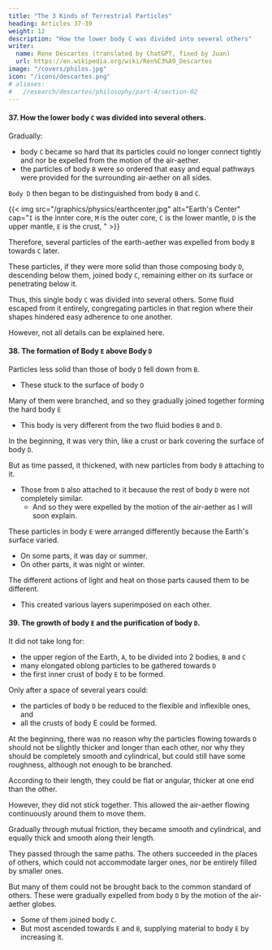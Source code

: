 ```yaml
---
title: "The 3 Kinds of Terrestrial Particles"
heading: Articles 37-39
weight: 12
description: "How the lower body C was divided into several others"
writer:
  name: Rene Descartes (translated by ChatGPT, fixed by Juan)
  url: https://en.wikipedia.org/wiki/Ren%C3%A9_Descartes
image: "/covers/philos.jpg"
icon: "/icons/descartes.png"
# aliases:
#   /research/descartes/philosophy/part-4/section-02
---
```




#### 37. How the lower body `C` was divided into several others.

<!-- celestial matter -->
 <!-- the 2 others, B and C, before these two were perfectly formed—before  -->



Gradually:
- body `C` became so hard that its particles could no longer connect tightly and nor be expelled from the motion of the air-aether.
- the particles of body `B` were so ordered that easy and equal pathways were provided for the surrounding air-aether on all sides.

`Body D` then began to be distinguished from body `B` and `C`.

{{< img src="/graphics/physics/earthcenter.jpg" alt="Earth's Center" cap="`I` is the innter core, `M` is the outer core, `C` is the lower mantle, `D` is the upper mantle, `E` is the crust, " >}}

Therefore, several particles of the earth-aether was expelled from body `B` towards `C` later. 

These particles, if they were more solid than those composing body `D`, descending below them, joined body `C`, remaining either on its surface or penetrating below it. 

Thus, this single body `C` was divided into several others. Some fluid escaped from it entirely, congregating particles in that region where their shapes hindered easy adherence to one another. 

However, not all details can be explained here.


#### 38. The formation of Body `E` above Body `D` 
<!-- another fourth body above the third. -->

Particles less solid than those of body `D` fell down from `B`.
- These stuck to the surface of body `D`

Many of them were branched, and so they gradually joined together forming the hard body `E`
- This body is very different from the two fluid bodies `B` and `D`.

In the beginning, it was very thin, like a crust or bark covering the surface of body `D`.

But as time passed, it thickened, with new particles from body `B` attaching to it.
- Those from `D` also attached to it because the rest of body `D` were not completely similar.
  - And so they were expelled by the motion of the air-aether as I will soon explain.

These particles in body `E` were arranged differently because the Earth's surface varied. 
- On some parts, it was day or summer.
- On other parts, it was night or winter.

The different actions of light and heat on those parts caused them to be different. 
- This created various layers superimposed on each other.

<!-- that reached this body in one day, or in one summer, it was somehow distinguished from what reached it in the following day or summer; and thus, it was formed by  -->


#### 39. The growth of body `E` and the purification of body `D`.

<!-- XXXIX. On the growth of this fourth body, and the purification of the third. -->

It did not take long for:
- the upper region of the Earth, `A`, to be divided into 2 bodies, `B` and `C`
- many elongated oblong particles to be gathered towards `D`
- the first inner crust of body `E` to be formed.

Only after a space of several years could:
- the particles of body `D` be reduced to the flexible and inflexible ones, and
- all the crusts of body E could be formed.

At the beginning, there was no reason why the particles flowing towards `D` should not be slightly thicker and longer than each other, nor why they should be completely smooth and cylindrical, but could still have some roughness, although not enough to be branched.

According to their length, they could be flat or angular, thicker at one end than the other. 

However, they did not stick together. This allowed the air-aether flowing continuously around them to move them. 

Gradually through mutual friction, they became smooth and cylindrical, and equally thick and smooth along their length.

They passed through the same paths. The others succeeded in the places of others, which could not accommodate larger ones, nor be entirely filled by smaller ones.

But many of them could not be brought back to the common standard of others. These were gradually expelled from body `D` by the motion of the air-aether globes. 
- Some of them joined body `C`.
- But most ascended towards `E` and `B`, supplying material to body `E` by increasing it.


